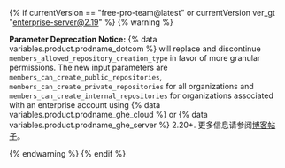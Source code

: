 {% if currentVersion == "free-pro-team@latest" or currentVersion ver_gt "enterprise-server@2.19" %}
{% warning %}

**Parameter Deprecation Notice:** {% data variables.product.prodname_dotcom %} will replace and discontinue `members_allowed_repository_creation_type` in favor of more granular permissions. The new input parameters are `members_can_create_public_repositories`, `members_can_create_private_repositories` for all organizations and `members_can_create_internal_repositories` for organizations associated with an enterprise account using {% data variables.product.prodname_ghe_cloud %} or {% data variables.product.prodname_ghe_server %} 2.20+. 更多信息请参阅[博客帖子](https://developer.github.com/changes/2019-12-03-internal-visibility-changes)。

{% endwarning %}
{% endif %}

